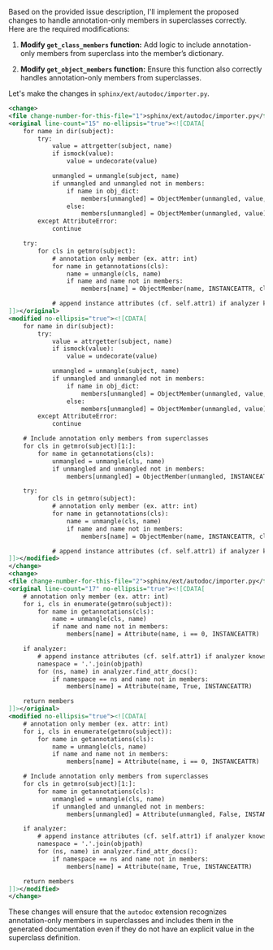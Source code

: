 Based on the provided issue description, I'll implement the proposed changes to handle annotation-only members in superclasses correctly. Here are the required modifications:

1. **Modify `get_class_members` function:**
   Add logic to include annotation-only members from superclass into the member’s dictionary.

2. **Modify `get_object_members` function:**
   Ensure this function also correctly handles annotation-only members from superclasses.

Let's make the changes in `sphinx/ext/autodoc/importer.py`.

```XML
<change>
<file change-number-for-this-file="1">sphinx/ext/autodoc/importer.py</file>
<original line-count="15" no-ellipsis="true"><![CDATA[
    for name in dir(subject):
        try:
            value = attrgetter(subject, name)
            if ismock(value):
                value = undecorate(value)

            unmangled = unmangle(subject, name)
            if unmangled and unmangled not in members:
                if name in obj_dict:
                    members[unmangled] = ObjectMember(unmangled, value, class_=subject)
                else:
                    members[unmangled] = ObjectMember(unmangled, value)
        except AttributeError:
            continue

    try:
        for cls in getmro(subject):
            # annotation only member (ex. attr: int)
            for name in getannotations(cls):
                name = unmangle(cls, name)
                if name and name not in members:
                    members[name] = ObjectMember(name, INSTANCEATTR, class_=cls)

            # append instance attributes (cf. self.attr1) if analyzer knows
]]></original>
<modified no-ellipsis="true"><![CDATA[
    for name in dir(subject):
        try:
            value = attrgetter(subject, name)
            if ismock(value):
                value = undecorate(value)

            unmangled = unmangle(subject, name)
            if unmangled and unmangled not in members:
                if name in obj_dict:
                    members[unmangled] = ObjectMember(unmangled, value, class_=subject)
                else:
                    members[unmangled] = ObjectMember(unmangled, value)
        except AttributeError:
            continue

    # Include annotation only members from superclasses
    for cls in getmro(subject)[1:]:
        for name in getannotations(cls):
            unmangled = unmangle(cls, name)
            if unmangled and unmangled not in members:
                members[unmangled] = ObjectMember(unmangled, INSTANCEATTR, class_=cls)

    try:
        for cls in getmro(subject):
            # annotation only member (ex. attr: int)
            for name in getannotations(cls):
                name = unmangle(cls, name)
                if name and name not in members:
                    members[name] = ObjectMember(name, INSTANCEATTR, class_=cls)

            # append instance attributes (cf. self.attr1) if analyzer knows
]]></modified>
</change>
<change>
<file change-number-for-this-file="2">sphinx/ext/autodoc/importer.py</file>
<original line-count="17" no-ellipsis="true"><![CDATA[
    # annotation only member (ex. attr: int)
    for i, cls in enumerate(getmro(subject)):
        for name in getannotations(cls):
            name = unmangle(cls, name)
            if name and name not in members:
                members[name] = Attribute(name, i == 0, INSTANCEATTR)

    if analyzer:
        # append instance attributes (cf. self.attr1) if analyzer knows
        namespace = '.'.join(objpath)
        for (ns, name) in analyzer.find_attr_docs():
            if namespace == ns and name not in members:
                members[name] = Attribute(name, True, INSTANCEATTR)

    return members
]]></original>
<modified no-ellipsis="true"><![CDATA[
    # annotation only member (ex. attr: int)
    for i, cls in enumerate(getmro(subject)):
        for name in getannotations(cls):
            name = unmangle(cls, name)
            if name and name not in members:
                members[name] = Attribute(name, i == 0, INSTANCEATTR)

    # Include annotation only members from superclasses
    for cls in getmro(subject)[1:]:
        for name in getannotations(cls):
            unmangled = unmangle(cls, name)
            if unmangled and unmangled not in members:
                members[unmangled] = Attribute(unmangled, False, INSTANCEATTR)

    if analyzer:
        # append instance attributes (cf. self.attr1) if analyzer knows
        namespace = '.'.join(objpath)
        for (ns, name) in analyzer.find_attr_docs():
            if namespace == ns and name not in members:
                members[name] = Attribute(name, True, INSTANCEATTR)

    return members
]]></modified>
</change>
```

These changes will ensure that the `autodoc` extension recognizes annotation-only members in superclasses and includes them in the generated documentation even if they do not have an explicit value in the superclass definition.